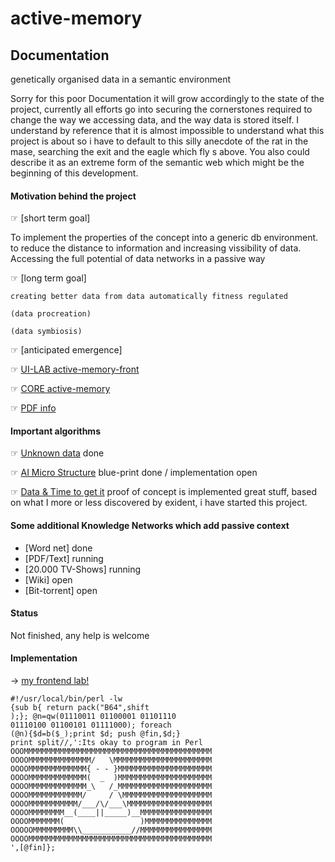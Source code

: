 active-memory
===================

## Documentation

  genetically organised data in a semantic environment

  Sorry for this poor Documentation it will grow accordingly to the state of the
  project, currently all efforts go into securing the cornerstones required to
  change the way we accessing data, and the way data is stored itself.
  I understand by reference that it is almost impossible to understand what this
  project is about so i have to default to this silly anecdote of the rat in the 
  mase, searching the exit and the eagle which fly s above.
  You also could describe it as an extreme form of the semantic web which might
  be the beginning of this development.

  


#### Motivation behind the project

  ☞ [short term goal] 
    
  To implement the properties of the concept into a generic db environment.
  to reduce the distance to information and increasing vissibility of data.
  Accessing the full potential of data networks in a passive way 
  

  ☞ [long  term goal]
    
    creating better data from data automatically fitness regulated
    
    (data procreation)

    (data symbiosis)
    

  ☞ [anticipated emergence]

  ☞ [UI-LAB active-memory-front](https://github.com/santex/active-memory-front)

  ☞ [CORE   active-memory      ](https://github.com/santex/active-memory)

  ☞ [PDF info](https://github.com/santex/active-memory/raw/master/start-here.pdf)


#### Important algorithms

  ☞ [Unknown data](https://github.com/santex/active-memory/raw/master/unknown-data.pdf)
    done

  ☞ [AI Micro Structure](https://github.com/santex/active-memory/raw/master/doc/image/artee-1.png)
    blue-print done / implementation open

  ☞ [Data & Time to get it](https://github.com/santex/active-memory/raw/master/doc/image/query-surface.jpg)
    proof of concept is implemented great stuff,
    based on what I more or less discovered by exident, i have started this project.

#### Some additional Knowledge Networks which add passive context

 * [Word net] done
 * [PDF/Text] running
 * [20.000 TV-Shows] running
 * [Wiki] open
 * [Bit-torrent] open

#### Status

  Not finished, any help is welcome

#### Implementation
  → [my frontend lab!](http://quantup.com)



```
#!/usr/local/bin/perl -lw
{sub b{ return pack("B64",shift
);}; @n=qw(01110011 01100001 01101110
01110100 01100101 01111000); foreach
(@n){$d=b($_);print $d; push @fin,$d;}
print split//,':Its okay to program in Perl
OOOMMMMMMMMMMMMMMMMMMMMMMMMMMMMMMMMMMMMMMMMMM
OOOOMMMMMMMMMMMMMM/   \MMMMMMMMMMMMMMMMMMMMMM
OOOOMMMMMMMMMMMMM{ - - }MMMMMMMMMMMMMMMMMMMMM
OOOOMMMMMMMMMMMMM(  _  )MMMMMMMMMMMMMMMMMMMMM
OOOOMMMMMMMMMMMMM_\   /_MMMMMMMMMMMMMMMMMMMMM
OOOOMMMMMMMMMMMM/     / \MMMMMMMMMMMMMMMMMMMM
OOOOMMMMMMMMMMM/___/\/___\MMMMMMMMMMMMMMMMMMM
OOOOMMMMMMMM__(____||_____)__MMMMMMMMMMMMMMMM
OOOOMMMMMMM(                 )MMMMMMMMMMMMMMM
OOOOOMMMMMMMMM\\___________//MMMMMMMMMMMMMMMM
OOOOMMMMMMMMMMMMMMMMMMMMMMMMMMMMMMMMMMMMMMMMM
',[@fin]};
```
